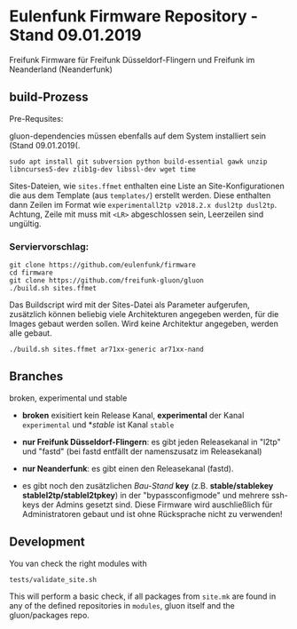 # Eulenfunk Firmware Repository - Stand 09.01.2019

Freifunk Firmware für Freifunk Düsseldorf-Flingern und Freifunk im Neanderland (Neanderfunk) 

## build-Prozess


Pre-Requsites:

gluon-dependencies müssen ebenfalls auf dem System installiert sein (Stand 09.01.2019(.

```sudo apt install git subversion python build-essential gawk unzip libncurses5-dev zlib1g-dev libssl-dev wget time```


Sites-Dateien, wie `sites.ffmet` enthalten eine Liste an Site-Konfigurationen die aus dem Template (aus `templates/`) erstellt werden.
Diese enthalten dann Zeilen im Format wie `experimentall2tp v2018.2.x dusl2tp dusl2tp`.
Achtung, Zeile mit muss mit `<LR>` abgeschlossen sein,  Leerzeilen sind ungültig.

### Serviervorschlag:


```
git clone https://github.com/eulenfunk/firmware
cd firmware
git clone https://github.com/freifunk-gluon/gluon
./build.sh sites.ffmet
```


Das Buildscript wird mit der Sites-Datei als Parameter aufgerufen, zusätzlich können beliebig viele Architekturen angegeben werden, für die Images gebaut werden sollen. Wird keine Architektur angegeben, werden alle gebaut.

`./build.sh sites.ffmet ar71xx-generic ar71xx-nand`



## Branches
broken, experimental und stable 

- **broken** exisitiert kein Release Kanal, **experimental** der Kanal `experimental` und **stable* ist Kanal `stable`
- **nur Freifunk Düsseldorf-Flingern**: es gibt jeden Releasekanal in "l2tp" und "fastd" (bei fastd entfällt der namenszusatz im Releasekanal)
- **nur Neanderfunk**: es gibt einen den Releasekanal (fastd).

- es gibt noch den zusätzlichen _Bau-Stand_ **key** (z.B. **stable/stablekey stablel2tp/stablel2tpkey**) in der "bypassconfigmode" und mehrere ssh-keys der Admins gesetzt sind. Diese Firmware wird auschließlich für Administratoren gebaut und ist ohne Rücksprache nicht zu verwenden!



## Development

You van check the right modules with

    tests/validate_site.sh

This will perform a basic check, if all packages from `site.mk` are found in any of the defined repositories in `modules`, gluon itself and the gluon/packages repo.
